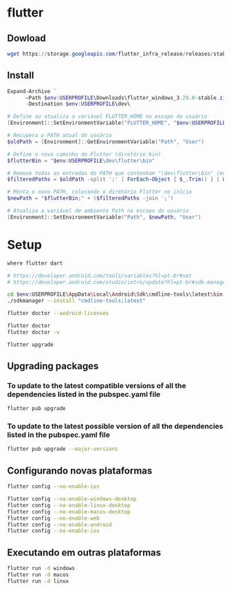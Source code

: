 # flutter

## Dowload

```ps1
wget https://storage.googleapis.com/flutter_infra_release/releases/stable/windows/flutter_windows_3.29.0-stable.zip
```

## Install

```ps1
Expand-Archive `
      –Path $env:USERPROFILE\Downloads\flutter_windows_3.29.0-stable.zip `
      -Destination $env:USERPROFILE\dev\
```
```ps1
# Define ou atualiza a variável FLUTTER_HOME no escopo do usuário
[Environment]::SetEnvironmentVariable("FLUTTER_HOME", "$env:USERPROFILE\dev\flutter", "User")

# Recupera o PATH atual do usuário
$oldPath = [Environment]::GetEnvironmentVariable("Path", "User")

# Define o novo caminho do Flutter (diretório bin)
$flutterBin = "$env:USERPROFILE\dev\flutter\bin"

# Remove todas as entradas do PATH que contenham "\dev\flutter\bin" (evitando duplicatas ou caminhos antigos)
$filteredPaths = $oldPath -split ';' | ForEach-Object { $_.Trim() } | Where-Object { $_ -and ($_ -notlike "*\dev\flutter\bin*") }

# Monta o novo PATH, colocando o diretório Flutter no início
$newPath = "$flutterBin;" + ($filteredPaths -join ';')

# Atualiza a variável de ambiente Path no escopo do usuário
[Environment]::SetEnvironmentVariable("Path", $newPath, "User")
```

# Setup

```sh
where flutter dart
```


```sh
# https://developer.android.com/tools/variables?hl=pt-br#set
# https://developer.android.com/studio/intro/update?hl=pt-br#sdk-manager

cd $env:USERPROFILE\AppData\Local\Android\Sdk\cmdline-tools\latest\bin
./sdkmanager --install "cmdline-tools;latest"
```

```sh
flutter doctor --android-licenses
```

```sh
flutter doctor
flutter doctor -v
```
```sh
flutter upgrade
```


## Upgrading packages

### To update to the latest compatible versions of all the dependencies listed in the pubspec.yaml file

```sh
flutter pub upgrade
```

### To update to the latest possible version of all the dependencies listed in the pubspec.yaml file
```sh
flutter pub upgrade --major-versions
```

## Configurando novas plataformas

```sh
flutter config --no-enable-ios
```

```sh
flutter config --no-enable-windows-desktop
flutter config --no-enable-linux-desktop
flutter config --no-enable-macos-desktop
flutter config --no-enable-web
flutter config --no-enable-android
flutter config --no-enable-ios
```

## Executando em outras plataformas

```sh
flutter run -d windows
flutter run -d macos
flutter run -d linux
```
